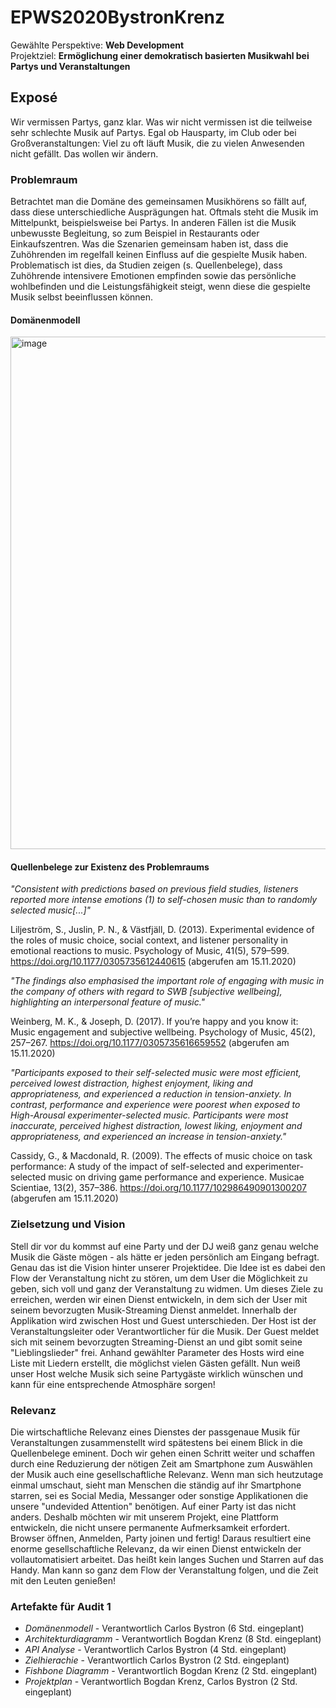 # EPWS2020BystronKrenz

Gewählte Perspektive: **Web Development**  
Projektziel: **Ermöglichung einer demokratisch basierten Musikwahl bei Partys und Veranstaltungen**

## Exposé

Wir vermissen Partys, ganz klar. Was wir nicht vermissen ist die teilweise sehr schlechte Musik auf Partys. Egal ob Hausparty, im Club oder bei Großveranstaltungen: Viel zu oft läuft Musik, die zu vielen Anwesenden nicht gefällt. Das wollen wir ändern.

### Problemraum

Betrachtet man die Domäne des gemeinsamen Musikhörens so fällt auf, dass diese unterschiedliche Ausprägungen hat. Oftmals steht die Musik im Mittelpunkt, beispielsweise bei Partys. In anderen Fällen ist die Musik unbewusste Begleitung, so zum Beispiel in Restaurants oder Einkaufszentren. Was die Szenarien gemeinsam haben ist, dass die Zuhöhrenden im regelfall keinen Einfluss auf die gespielte Musik haben. Problematisch ist dies, da Studien zeigen (s. Quellenbelege), dass Zuhöhrende intensivere Emotionen empfinden sowie das persönliche wohlbefinden und die Leistungsfähigkeit steigt, wenn diese die gespielte Musik selbst beeinflussen können.

#### Domänenmodell
<img width="820" alt="image" src="https://user-images.githubusercontent.com/44359333/99183741-5c01a780-273e-11eb-91b6-2879768f366c.png">



#### Quellenbelege zur Existenz des Problemraums

*"Consistent with predictions based on previous field studies, listeners reported more intense emotions (1) to self-chosen music than to randomly selected music[...]"*

Liljeström, S., Juslin, P. N., & Västfjäll, D. (2013). Experimental evidence of the roles of music choice, social context, and listener personality in emotional reactions to music. Psychology of Music, 41(5), 579–599. https://doi.org/10.1177/0305735612440615 (abgerufen am 15.11.2020)


*"The findings also emphasised the important role of engaging with music in the company of others with regard to SWB [subjective wellbeing], highlighting an interpersonal feature of music."*

Weinberg, M. K., & Joseph, D. (2017). If you’re happy and you know it: Music engagement and subjective wellbeing. Psychology of Music, 45(2), 257–267. https://doi.org/10.1177/0305735616659552 (abgerufen am 15.11.2020)


*"Participants exposed to their self-selected music were most efficient, perceived lowest distraction, highest enjoyment, liking and appropriateness, and experienced a reduction in tension-anxiety. In contrast, performance and experience were poorest when exposed to High-Arousal experimenter-selected music. Participants were most inaccurate, perceived highest distraction, lowest liking, enjoyment and appropriateness, and experienced an increase in tension-anxiety."*

Cassidy, G., & Macdonald, R. (2009). The effects of music choice on task performance: A study of the impact of self-selected and experimenter-selected music on driving game performance and experience. Musicae Scientiae, 13(2), 357–386. https://doi.org/10.1177/102986490901300207 (abgerufen am 15.11.2020)


### Zielsetzung und Vision

Stell dir vor du kommst auf eine Party und der DJ weiß ganz genau welche Musik die Gäste mögen - als hätte er jeden persönlich am Eingang befragt. Genau das ist die Vision hinter unserer Projektidee. Die Idee ist es dabei den Flow der Veranstaltung nicht zu stören, um dem User die Möglichkeit zu geben, sich voll und ganz  der Veranstaltung zu widmen.
Um dieses Ziele zu erreichen, werden wir einen Dienst entwickeln, in dem sich der User mit seinem bevorzugten Musik-Streaming Dienst anmeldet. Innerhalb der Applikation wird zwischen Host und Guest unterschieden. Der Host ist der Veranstaltungsleiter oder Verantwortlicher für die Musik. Der Guest meldet sich mit seinem bevorzugten Streaming-Dienst an und gibt somit seine "Lieblingslieder" frei. Anhand gewählter Parameter des Hosts wird eine Liste mit Liedern erstellt, die möglichst vielen Gästen gefällt. Nun weiß unser Host welche Musik sich seine Partygäste wirklich wünschen und kann für eine entsprechende Atmosphäre sorgen!


### Relevanz

Die wirtschaftliche Relevanz eines Dienstes der passgenaue Musik für Veranstaltungen zusammenstellt wird spätestens bei einem Blick in die Quellenbelege eminent. Doch wir gehen einen Schritt weiter und schaffen durch eine Reduzierung der nötigen Zeit am Smartphone zum Auswählen der Musik auch eine gesellschaftliche Relevanz. Wenn man sich heutzutage einmal umschaut, sieht man Menschen die ständig auf ihr Smartphone starren, sei es Social Media, Messanger oder sonstige Applikationen die unsere "undevided Attention" benötigen. Auf einer Party ist das nicht anders. Deshalb möchten wir mit unserem Projekt, eine Plattform entwickeln, die nicht unsere permanente Aufmerksamkeit erfordert. Browser öffnen, Anmelden, Party joinen und fertig! Daraus resultiert eine enorme gesellschaftliche Relevanz, da wir einen Dienst entwickeln der vollautomatisiert arbeitet. Das heißt kein langes Suchen und Starren auf das Handy. 
Man kann so ganz dem Flow der Veranstaltung folgen, und die Zeit mit den Leuten genießen!


### Artefakte für Audit 1

- *Domänenmodell* - Verantwortlich Carlos Bystron (6 Std. eingeplant)
- *Architekturdiagramm* - Verantwortlich Bogdan Krenz (8 Std. eingeplant)
- *API Analyse* - Verantwortlich Carlos Bystron (4 Std. eingeplant)
- *Zielhierachie* - Verantwortlich Carlos Bystron (2 Std. eingeplant)
- *Fishbone Diagramm* - Verantwortlich Bogdan Krenz (2 Std. eingeplant)
- *Projektplan* - Verantwortlich Bogdan Krenz, Carlos Bystron (2 Std. eingeplant)






